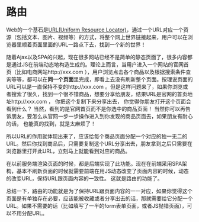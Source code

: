 # 路由

Web的一个基石是[URL(Uniform Resource Locator)](https://en.wikipedia.org/wiki/URL)，通过一个URL对应一个资源（包括文本、图片、视频等）的方式，将整个网上世界链接起来，用户可以在浏览器里顺着页面里面的URL一路点下去，找到一个新的世界！

随着Ajax以及SPA的兴起，现在很多网站已经不是简单的静态页面了，很多内容都是通过JS在前端动态地构造生成的。理论上而言，当用户进入一个网站的官网首页（比如电商网站http://xxx.com ），用户浏览点击各个商品以及根据搜索条件查询等等，都可以在**同一个页面**里完成，即看上去没有刷新整个页面。按理说页面的URL可以是一直保持不变的http://xxx.com 。但是这样问题来了，如果你浏览或者搜索了很久，找到一个很不错商品，想要分享给朋友，结果URL是官网的首页地址http://xxx.com ， 你把这个复制下来分享出去， 你觉得你朋友打开这个页面会看到什么？ 当然，看到的是官网首页而不是你选中的商品页面！ 当然你可以再告诉朋友，要怎么从官网一步一步操作进入到你发现的商品页面去，如果朋友有耐心的话， 也能真的找到，就是太麻烦了！

所以URL的作用就体现出来了，应该给每个商品页面分配一个对应的独一无二的URL。然后你找到商品后，只需要复制这个URL分享出去，朋友拿到之后只需要在浏览器里打开此URL，立刻马上就能看到对应的商品。

在以前服务端渲染页面的时候，都是后端实现了此功能。现在在前端采用SPA架构，基本不刷新页面的时候就需要前端在用JS动态改变了页面内容的时候，动态的改变URL，保持URL跟页面内容的一致性。 这就是路由的功能了。

总结一下，路由的功能就是为了保持URL跟页面内容的一一对应，如果你觉得这个页面是有单独存在必要，应该能被收藏或者分享出去的话，那就需要给它分配一个URL。如果不需要的话（比如填写了一半的form表单页面，或者JS抛错页面），可以不用分配URL。

